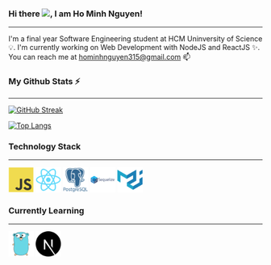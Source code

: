 ### Hi there <img src="https://raw.githubusercontent.com/MartinHeinz/MartinHeinz/master/wave.gif" width="30px">, I am Ho Minh Nguyen!

---

I'm a final year Software Engineering student at HCM Uninversity of Science 💡. I'm currently working on Web Development with NodeJS and ReactJS ✨. You can reach me at hominhnguyen315@gmail.com 📫

### My Github Stats ⚡

---

[![GitHub Streak](https://github-readme-streak-stats.herokuapp.com/?user=nguyen315)](https://git.io/streak-stats)

[![Top Langs](https://github-readme-stats.vercel.app/api/top-langs/?username=nguyen315&layout=compact)](https://github.com/anuraghazra/github-readme-stats)

### Technology Stack

---

<img src="https://github.com/devicons/devicon/blob/master/icons/javascript/javascript-original.svg" width=50 height=50/> <img src="https://github.com/devicons/devicon/blob/master/icons/react/react-original.svg" width=50 height=50/> <img src="https://github.com/devicons/devicon/blob/master/icons/postgresql/postgresql-plain-wordmark.svg" width=50 height=50/>
 <img src="https://github.com/devicons/devicon/blob/master/icons/sequelize/sequelize-original-wordmark.svg" width=50 height=50/> <img src="https://github.com/devicons/devicon/blob/master/icons/materialui/materialui-original.svg" width=50 height=50/> 

### Currently Learning

---

<img src="https://github.com/devicons/devicon/blob/master/icons/go/go-original.svg" width=50 height=50/> <img src="https://github.com/devicons/devicon/blob/master/icons/nextjs/nextjs-original.svg" width=50 height=50/>

